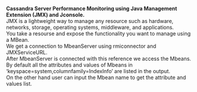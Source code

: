 **Cassandra Server Performance Monitoring using Java Management Extension (JMX) and Jconsole.**  
JMX is a lightweight way to manage any resource such as hardware, networks, storage, operating systems, middleware, and applications.  
You take a resourse and expose the functionality you want to manage using a MBean.  
We get a connection to MbeanServer using rmiconnector and JMXServiceURL.  
After MbeanServer is connected with this reference we access the Mbeans.   
By default all the attributes and values of Mbeans in ‘keyspace=system,columnfamily=IndexInfo’ are listed in the output.  
On the other hand user can input the Mbean name to get the attribute and values list.  





